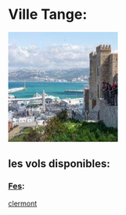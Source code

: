 # Ville Tange: 
![Tanger](../ressources/tanger.jpg)


## les vols disponibles:
### [Fes](Fes.md):
[clermont](../ressources/Fes.jpg)


